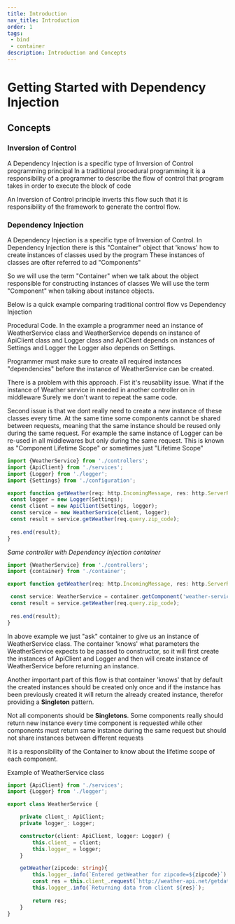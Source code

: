 ```yaml
---
title: Introduction
nav_title: Introduction
order: 1
tags: 
 - bind
 - container
description: Introduction and Concepts
---
```



# Getting Started with Dependency Injection

## Concepts

### Inversion of Control
A Dependency Injection is a specific type of Inversion of Control programming principal
In a traditional procedural programming  it is a responsibility of a programmer
to describe the flow of control that program takes in order to execute the block of code

An Inversion of Control principle inverts this flow such that it is responsibility of the framework
to generate the control flow.

### Dependency Injection
A Dependency Injection is a specific type of Inversion of Control.
In Dependency Injection there is this "Container" object that 'knows' how to create instances of classes used by the program
These instances of classes are ofter referred to ad "Components"

So we will use the term "Container" when we talk about the object responsible for constructing instances of classes
We will use the term "Component" when talking about instance objects.

Below is a quick example comparing traditional control flow vs Dependency Injection

Procedural Code.
In the example a programmer need an instance of WeatherService class
and WeatherService depends on instance of ApiClient class and Logger class
and ApiClient depends on instances of Settings and Logger
the Logger also depends on Settings.

Programmer must make sure to create all required instances "dependencies"
before the instance of WeatherService can be created.

There is a problem with this approach. Fist it's reusability issue.
What if the instance of Weather service in needed in another controller on in middleware
Surely we don't want to repeat the same code.

Second issue is that we dont really need to create a new instance of these classes every time.
At the same time some components cannot be shared between requests, meaning that the same instance should be 
reused only during the same request. For example the same instance of Logger can be re-used
in all middlewares but only during the same request.
This is known as "Component Lifetime Scope" or sometimes just "Lifetime Scope"

```typescript
import {WeatherService} from './controllers';
import {ApiClient} from './services';
import {Logger} from './logger';
import {Settings} from './configuration';

export function getWeather(req: http.IncomingMessage, res: http.ServerResponse){
 const logger = new Logger(Settings);
 const client = new ApiClient(Settings, logger);
 const service = new WeatherService(client, logger);
 const result = service.getWeather(req.query.zip_code);
 
 res.end(result);
}
```


_Same controller with Dependency Injection container_

```typescript
import {WeatherService} from './controllers';
import {container} from './container';

export function getWeather(req: http.IncomingMessage, res: http.ServerResponse){

 const service: WeatherService = container.getComponent('weather-service');
 const result = service.getWeather(req.query.zip_code);
 
 res.end(result);
}
```
In above example we just "ask" container to give us an instance
of WeatherService class. The container 'knows' what parameters the
WeatherService expects to be passed to constructor, so it will 
first create the instances of ApiClient and Logger and then
will create instance of WeatherService before returning an instance.

Another important part of this flow is that container 'knows' that by default
the created instances should be created only once and if the instance has been previously created it will 
return the already created instance, therefor providing a **Singleton** pattern.

Not all components should be **Singletons**. 
Some components really should return new instance every time component is requested
while other components must return same instance during the same request but should not share instances between different requests

It is a responsibility of the Container to know about the lifetime scope of each component.

Example of WeatherService class

```typescript
import {ApiClient} from './services';
import {Logger} from './logger';

export class WeatherService {

    private client_: ApiClient;
    private logger_: Logger;

    constructor(client: ApiClient, logger: Logger) {
        this.client_ = client;
        this.logger_ = logger;
    }

    getWeather(zipcode: string){
        this.logger_.info(`Entered getWeather for zipcode=${zipcode}`)
        const res = this.client_.request(`http://weather-api.net/getdata?zip=${zipcode}`)    
        this.logger_.info(`Returning data from client ${res}`);
        
        return res;
    }
}
```
